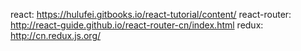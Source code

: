 react: https://hulufei.gitbooks.io/react-tutorial/content/
react-router: http://react-guide.github.io/react-router-cn/index.html
redux: http://cn.redux.js.org/
